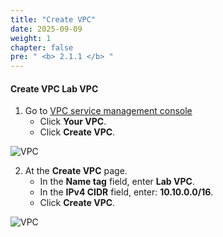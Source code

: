 ```yaml
---
title: "Create VPC"
date: 2025-09-09
weight: 1
chapter: false
pre: " <b> 2.1.1 </b> "
---
```


#### Create VPC **Lab VPC**

1. Go to [VPC service management console](https://console.aws.amazon.com/vpc/home)
   - Click **Your VPC**.
   - Click **Create VPC**.

![VPC](/images/2.prerequisite/001-createvpc.png)

2. At the **Create VPC** page.
   - In the **Name tag** field, enter **Lab VPC**.
   - In the **IPv4 CIDR** field, enter: **10.10.0.0/16**.
   - Click **Create VPC**.

![VPC](/images/2.prerequisite/002-createvpc.png)
